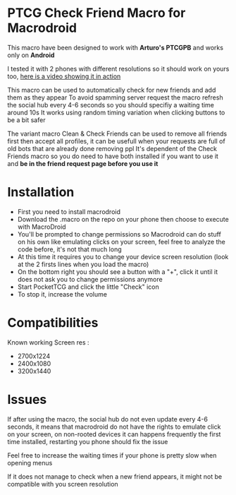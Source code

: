 # PTCG Check Friend Macro for Macrodroid

This macro have been designed to work with **Arturo's PTCGPB** and works only on **Android**

I tested it with 2 phones with different resolutions so it should work on yours too, [here is a video showing it in action](https://drive.google.com/file/d/1JPXEf0MJKQAhgtauZBxr2hyxhtZEhWAv/view?usp=sharing)

This macro can be used to automatically check for new friends and add them as they appear
To avoid spamming server request the macro refresh the social hub every 4-6 seconds so you should specifiy a waiting time around 10s 
It works using random timing variation when clicking buttons to be a bit safer

The variant macro Clean & Check Friends can be used to remove all friends first then accept all profiles, it can be usefull when your requests are full of old bots that are already done removing ppl
It's dependent of the Check Friends macro so you do need to have both installed if you want to use it and **be in the friend request page before you use it**

# Installation

- First you need to install macrodroid
- Download the .macro on the repo on your phone then choose to execute with MacroDroid
- You'll be prompted to change permissions so Macrodroid can do stuff on his own like emulating clicks on your screen, feel free to analyze the code before, it's not that much long
- At this time it requires you to change your device screen resolution (look at the 2 firsts lines when you load the macro)
- On the bottom right you should see a button with a "+", click it until it does not ask you to change permissions anymore
- Start PocketTCG and click the little "Check" icon
- To stop it, increase the volume

# Compatibilities

Known working Screen res :
- 2700x1224
- 2400x1080
- 3200x1440

# Issues

If after using the macro, the social hub do not even update every 4-6 seconds, it means that macrodroid do not have the rights to emulate click on your screen, on non-rooted devices it can happens frequently the first time installed, restarting you phone should fix the issue

Feel free to increase the waiting times if your phone is pretty slow when opening menus

If it does not manage to check when a new friend appears, it might not be compatible with you screen resolution


